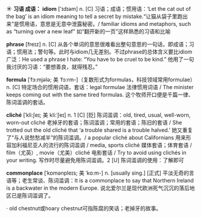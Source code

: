 ☀ <span class="category">**习语 成语：**</span>
<span class="vocabulary">**idiom**</span> ['ɪdɪəm] 
<span class="definition">n. [C] 习语；成语；惯用语：</span>‘Let the cat out of the bag’ is an idiom meaning to tell a secret by mistake.“让猫从袋子里跑出来”是惯用语，意思是无意中泄露秘密。/ familiar idioms and metaphors, such as “turning over a new leaf” 如“翻开新的一页”这样熟悉的习语和比喻

<span class="vocabulary">**phrase**</span> [freɪz] 
<span class="definition">n. [C] 从各个单词的意思很难看出整句意思的一句话，即成语；习语；惯用法；警句等。此时与idiom几无差别。不过phrase的总体含义要比idiom广泛：</span>He used a phrase I hate: “You have to be cruel to be kind.” 他用了一句我讨厌的习语：“要想善良，就得残忍。”
           
<span class="vocabulary">**formula**</span> [ˈfɔ:mjələ; 美 ˈfɔ:rm-]（复数形式为formulas，科技领域常用formulae）
<span class="definition">n. [C] 特定场合的惯用词语，套话：</span>legal formulae 法律惯用词语 / The minister keeps coming out with the same tired formulas. 这个牧师开口便是千篇一律、陈词滥调的套话。
           
<span class="vocabulary">**cliché**</span> [ˈkli:ʃeɪ; 美 kli:ˈʃeɪ]
<span class="definition">n. 1 [C] [贬] 陈词滥调：</span>old, tired, usual, well-worn, worn-out cliché 老掉牙的套语；陈词滥调；常用的套语；陈旧的套语 / She trotted out the old cliché that ‘a trouble shared is a trouble halved.’ 她又重复了“与人说愁愁减半”的陈词滥调。/ a popular cliché about Californians 用来形容加利福尼亚人的流行的陈词滥调 / media, sports cliché 媒体套语；体育套语 / film（尤英）, movie（尤美）cliché 电影套话 / Try to avoid using clichés in your writing. 写作时尽量避免用陈词滥调。<span class="definition">2 [U] 陈词滥调的使用：</span>了解即可

<span class="vocabulary">**commonplace**</span> [ˈkɒmənpleɪs; 美 ˈkɑ:m-]
<span class="definition">n. [usually sing.] [正式] 平淡无奇的言语等；老生常谈、陈词滥调：</span>It is a commonplace to say that Northern Ireland is a backwater in the modern Europe. 说北爱尔兰是现代欧洲死气沉沉的落后地区已是陈词滥调了。

· old chestnut或hoary chestnut可指陈腐的笑话；老掉牙的故事。